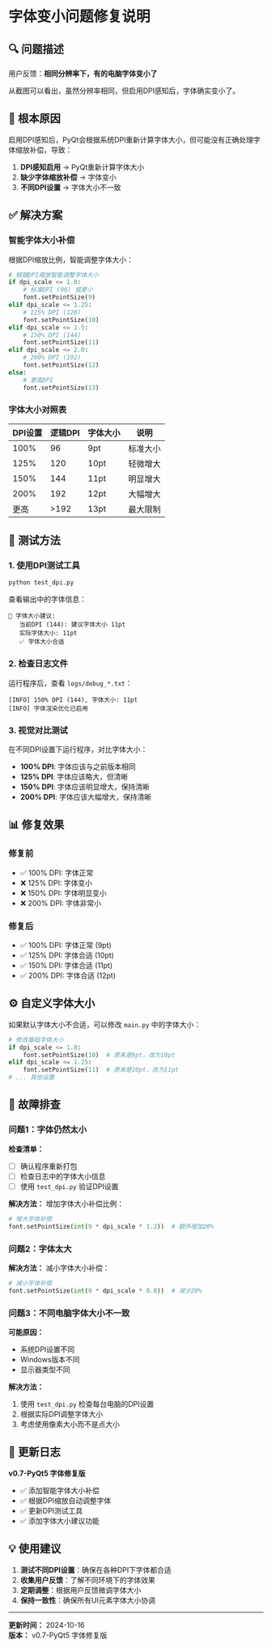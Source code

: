 # 字体变小问题修复说明

## 🔍 问题描述

用户反馈：**相同分辨率下，有的电脑字体变小了**

从截图可以看出，虽然分辨率相同，但启用DPI感知后，字体确实变小了。

## 🎯 根本原因

启用DPI感知后，PyQt会根据系统DPI重新计算字体大小，但可能没有正确处理字体缩放补偿，导致：

1. **DPI感知启用** → PyQt重新计算字体大小
2. **缺少字体缩放补偿** → 字体变小
3. **不同DPI设置** → 字体大小不一致

## ✅ 解决方案

### 智能字体大小补偿

根据DPI缩放比例，智能调整字体大小：

```python
# 根据DPI缩放智能调整字体大小
if dpi_scale <= 1.0:
    # 标准DPI (96) 或更小
    font.setPointSize(9)
elif dpi_scale <= 1.25:
    # 125% DPI (120)
    font.setPointSize(10)
elif dpi_scale <= 1.5:
    # 150% DPI (144)
    font.setPointSize(11)
elif dpi_scale <= 2.0:
    # 200% DPI (192)
    font.setPointSize(12)
else:
    # 更高DPI
    font.setPointSize(13)
```

### 字体大小对照表

| DPI设置 | 逻辑DPI | 字体大小 | 说明 |
|---------|---------|----------|------|
| 100%    | 96      | 9pt      | 标准大小 |
| 125%    | 120     | 10pt     | 轻微增大 |
| 150%    | 144     | 11pt     | 明显增大 |
| 200%    | 192     | 12pt     | 大幅增大 |
| 更高    | >192    | 13pt     | 最大限制 |

## 🧪 测试方法

### 1. 使用DPI测试工具

```bash
python test_dpi.py
```

查看输出中的字体信息：
```
📏 字体大小建议:
   当前DPI (144): 建议字体大小 11pt
   实际字体大小: 11pt
   ✅ 字体大小合适
```

### 2. 检查日志文件

运行程序后，查看 `logs/debug_*.txt`：

```
[INFO] 150% DPI (144), 字体大小: 11pt
[INFO] 字体渲染优化已启用
```

### 3. 视觉对比测试

在不同DPI设置下运行程序，对比字体大小：

- **100% DPI**: 字体应该与之前版本相同
- **125% DPI**: 字体应该略大，但清晰
- **150% DPI**: 字体应该明显增大，保持清晰
- **200% DPI**: 字体应该大幅增大，保持清晰

## 📊 修复效果

### 修复前
- ✅ 100% DPI: 字体正常
- ❌ 125% DPI: 字体变小
- ❌ 150% DPI: 字体明显变小
- ❌ 200% DPI: 字体非常小

### 修复后
- ✅ 100% DPI: 字体正常 (9pt)
- ✅ 125% DPI: 字体合适 (10pt)
- ✅ 150% DPI: 字体合适 (11pt)
- ✅ 200% DPI: 字体合适 (12pt)

## ⚙️ 自定义字体大小

如果默认字体大小不合适，可以修改 `main.py` 中的字体大小：

```python
# 修改基础字体大小
if dpi_scale <= 1.0:
    font.setPointSize(10)  # 原来是9pt，改为10pt
elif dpi_scale <= 1.25:
    font.setPointSize(11)  # 原来是10pt，改为11pt
# ... 其他设置
```

## 🔧 故障排查

### 问题1：字体仍然太小

**检查清单：**
- [ ] 确认程序重新打包
- [ ] 检查日志中的字体大小信息
- [ ] 使用 `test_dpi.py` 验证DPI设置

**解决方法：**
增加字体大小补偿比例：
```python
# 增大字体补偿
font.setPointSize(int(9 * dpi_scale * 1.2))  # 额外增加20%
```

### 问题2：字体太大

**解决方法：**
减小字体大小补偿：
```python
# 减小字体补偿
font.setPointSize(int(9 * dpi_scale * 0.8))  # 减少20%
```

### 问题3：不同电脑字体大小不一致

**可能原因：**
- 系统DPI设置不同
- Windows版本不同
- 显示器类型不同

**解决方法：**
1. 使用 `test_dpi.py` 检查每台电脑的DPI设置
2. 根据实际DPI调整字体大小
3. 考虑使用像素大小而不是点大小

## 📝 更新日志

**v0.7-PyQt5 字体修复版**
- ✅ 添加智能字体大小补偿
- ✅ 根据DPI缩放自动调整字体
- ✅ 更新DPI测试工具
- ✅ 添加字体大小建议功能

## 💡 使用建议

1. **测试不同DPI设置**：确保在各种DPI下字体都合适
2. **收集用户反馈**：了解不同环境下的字体效果
3. **定期调整**：根据用户反馈微调字体大小
4. **保持一致性**：确保所有UI元素字体大小协调

---

**更新时间：** 2024-10-16  
**版本：** v0.7-PyQt5 字体修复版
